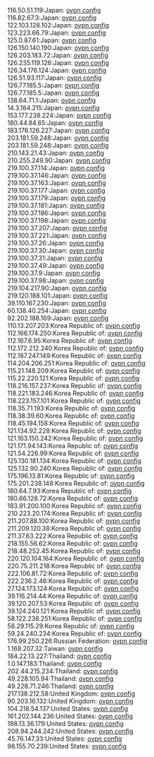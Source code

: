 116.50.51.119:Japan: [ovpn config](vpn/116_50_51_119.ovpn)  
116.82.67.3:Japan: [ovpn config](vpn/116_82_67_3.ovpn)  
122.103.128.102:Japan: [ovpn config](vpn/122_103_128_102.ovpn)  
123.223.66.79:Japan: [ovpn config](vpn/123_223_66_79.ovpn)  
125.0.87.61:Japan: [ovpn config](vpn/125_0_87_61.ovpn)  
126.150.140.190:Japan: [ovpn config](vpn/126_150_140_190.ovpn)  
126.203.183.72:Japan: [ovpn config](vpn/126_203_183_72.ovpn)  
126.235.119.126:Japan: [ovpn config](vpn/126_235_119_126.ovpn)  
126.34.176.124:Japan: [ovpn config](vpn/126_34_176_124.ovpn)  
126.51.93.117:Japan: [ovpn config](vpn/126_51_93_117.ovpn)  
126.77.185.5:Japan: [ovpn config](vpn/126_77_185_5.ovpn)  
126.77.185.5:Japan: [ovpn config](vpn/126_77_185_5.ovpn)  
138.64.71.1:Japan: [ovpn config](vpn/138_64_71_1.ovpn)  
14.3.184.215:Japan: [ovpn config](vpn/14_3_184_215.ovpn)  
153.177.238.224:Japan: [ovpn config](vpn/153_177_238_224.ovpn)  
180.44.84.65:Japan: [ovpn config](vpn/180_44_84_65.ovpn)  
183.176.126.227:Japan: [ovpn config](vpn/183_176_126_227.ovpn)  
203.181.59.248:Japan: [ovpn config](vpn/203_181_59_248.ovpn)  
203.181.59.248:Japan: [ovpn config](vpn/203_181_59_248.ovpn)  
210.143.21.43:Japan: [ovpn config](vpn/210_143_21_43.ovpn)  
210.255.249.90:Japan: [ovpn config](vpn/210_255_249_90.ovpn)  
219.100.37.114:Japan: [ovpn config](vpn/219_100_37_114.ovpn)  
219.100.37.146:Japan: [ovpn config](vpn/219_100_37_146.ovpn)  
219.100.37.163:Japan: [ovpn config](vpn/219_100_37_163.ovpn)  
219.100.37.177:Japan: [ovpn config](vpn/219_100_37_177.ovpn)  
219.100.37.179:Japan: [ovpn config](vpn/219_100_37_179.ovpn)  
219.100.37.181:Japan: [ovpn config](vpn/219_100_37_181.ovpn)  
219.100.37.186:Japan: [ovpn config](vpn/219_100_37_186.ovpn)  
219.100.37.198:Japan: [ovpn config](vpn/219_100_37_198.ovpn)  
219.100.37.207:Japan: [ovpn config](vpn/219_100_37_207.ovpn)  
219.100.37.221:Japan: [ovpn config](vpn/219_100_37_221.ovpn)  
219.100.37.26:Japan: [ovpn config](vpn/219_100_37_26.ovpn)  
219.100.37.30:Japan: [ovpn config](vpn/219_100_37_30.ovpn)  
219.100.37.31:Japan: [ovpn config](vpn/219_100_37_31.ovpn)  
219.100.37.49:Japan: [ovpn config](vpn/219_100_37_49.ovpn)  
219.100.37.9:Japan: [ovpn config](vpn/219_100_37_9.ovpn)  
219.100.37.98:Japan: [ovpn config](vpn/219_100_37_98.ovpn)  
219.104.217.90:Japan: [ovpn config](vpn/219_104_217_90.ovpn)  
219.120.188.101:Japan: [ovpn config](vpn/219_120_188_101.ovpn)  
39.110.167.230:Japan: [ovpn config](vpn/39_110_167_230.ovpn)  
60.138.40.254:Japan: [ovpn config](vpn/60_138_40_254.ovpn)  
92.202.188.169:Japan: [ovpn config](vpn/92_202_188_169.ovpn)  
110.13.207.203:Korea Republic of: [ovpn config](vpn/110_13_207_203.ovpn)  
112.166.174.250:Korea Republic of: [ovpn config](vpn/112_166_174_250.ovpn)  
112.167.6.95:Korea Republic of: [ovpn config](vpn/112_167_6_95.ovpn)  
112.172.212.240:Korea Republic of: [ovpn config](vpn/112_172_212_240.ovpn)  
112.187.247.149:Korea Republic of: [ovpn config](vpn/112_187_247_149.ovpn)  
114.204.206.251:Korea Republic of: [ovpn config](vpn/114_204_206_251.ovpn)  
115.21.148.209:Korea Republic of: [ovpn config](vpn/115_21_148_209.ovpn)  
115.22.220.121:Korea Republic of: [ovpn config](vpn/115_22_220_121.ovpn)  
118.216.157.237:Korea Republic of: [ovpn config](vpn/118_216_157_237.ovpn)  
118.221.183.246:Korea Republic of: [ovpn config](vpn/118_221_183_246.ovpn)  
118.223.157.101:Korea Republic of: [ovpn config](vpn/118_223_157_101.ovpn)  
118.35.71.193:Korea Republic of: [ovpn config](vpn/118_35_71_193.ovpn)  
118.38.39.60:Korea Republic of: [ovpn config](vpn/118_38_39_60.ovpn)  
118.45.194.158:Korea Republic of: [ovpn config](vpn/118_45_194_158.ovpn)  
121.134.92.228:Korea Republic of: [ovpn config](vpn/121_134_92_228.ovpn)  
121.163.150.242:Korea Republic of: [ovpn config](vpn/121_163_150_242.ovpn)  
121.171.94.143:Korea Republic of: [ovpn config](vpn/121_171_94_143.ovpn)  
121.54.226.99:Korea Republic of: [ovpn config](vpn/121_54_226_99.ovpn)  
125.130.181.134:Korea Republic of: [ovpn config](vpn/125_130_181_134.ovpn)  
125.132.90.240:Korea Republic of: [ovpn config](vpn/125_132_90_240.ovpn)  
175.196.13.81:Korea Republic of: [ovpn config](vpn/175_196_13_81.ovpn)  
175.201.238.148:Korea Republic of: [ovpn config](vpn/175_201_238_148.ovpn)  
180.64.7.93:Korea Republic of: [ovpn config](vpn/180_64_7_93.ovpn)  
180.66.128.72:Korea Republic of: [ovpn config](vpn/180_66_128_72.ovpn)  
183.91.200.100:Korea Republic of: [ovpn config](vpn/183_91_200_100.ovpn)  
210.223.20.174:Korea Republic of: [ovpn config](vpn/210_223_20_174.ovpn)  
211.207.88.100:Korea Republic of: [ovpn config](vpn/211_207_88_100.ovpn)  
211.209.120.38:Korea Republic of: [ovpn config](vpn/211_209_120_38.ovpn)  
211.37.63.222:Korea Republic of: [ovpn config](vpn/211_37_63_222.ovpn)  
218.155.56.62:Korea Republic of: [ovpn config](vpn/218_155_56_62.ovpn)  
218.48.252.45:Korea Republic of: [ovpn config](vpn/218_48_252_45.ovpn)  
220.120.104.164:Korea Republic of: [ovpn config](vpn/220_120_104_164.ovpn)  
220.75.211.218:Korea Republic of: [ovpn config](vpn/220_75_211_218.ovpn)  
222.106.81.72:Korea Republic of: [ovpn config](vpn/222_106_81_72.ovpn)  
222.236.2.46:Korea Republic of: [ovpn config](vpn/222_236_2_46.ovpn)  
27.124.173.124:Korea Republic of: [ovpn config](vpn/27_124_173_124.ovpn)  
39.116.214.44:Korea Republic of: [ovpn config](vpn/39_116_214_44.ovpn)  
39.120.207.53:Korea Republic of: [ovpn config](vpn/39_120_207_53.ovpn)  
39.124.240.121:Korea Republic of: [ovpn config](vpn/39_124_240_121.ovpn)  
58.122.238.251:Korea Republic of: [ovpn config](vpn/58_122_238_251.ovpn)  
58.29.115.29:Korea Republic of: [ovpn config](vpn/58_29_115_29.ovpn)  
59.24.240.234:Korea Republic of: [ovpn config](vpn/59_24_240_234.ovpn)  
176.99.250.226:Russian Federation: [ovpn config](vpn/176_99_250_226.ovpn)  
1.168.207.32:Taiwan: [ovpn config](vpn/1_168_207_32.ovpn)  
184.22.13.227:Thailand: [ovpn config](vpn/184_22_13_227.ovpn)  
1.0.147.183:Thailand: [ovpn config](vpn/1_0_147_183.ovpn)  
202.44.215.234:Thailand: [ovpn config](vpn/202_44_215_234.ovpn)  
49.228.105.94:Thailand: [ovpn config](vpn/49_228_105_94.ovpn)  
49.228.71.246:Thailand: [ovpn config](vpn/49_228_71_246.ovpn)  
217.138.212.58:United Kingdom: [ovpn config](vpn/217_138_212_58.ovpn)  
90.203.16.132:United Kingdom: [ovpn config](vpn/90_203_16_132.ovpn)  
104.218.54.137:United States: [ovpn config](vpn/104_218_54_137.ovpn)  
161.202.144.236:United States: [ovpn config](vpn/161_202_144_236.ovpn)  
198.13.36.179:United States: [ovpn config](vpn/198_13_36_179.ovpn)  
208.94.244.242:United States: [ovpn config](vpn/208_94_244_242.ovpn)  
45.76.147.33:United States: [ovpn config](vpn/45_76_147_33.ovpn)  
98.155.70.239:United States: [ovpn config](vpn/98_155_70_239.ovpn)  
